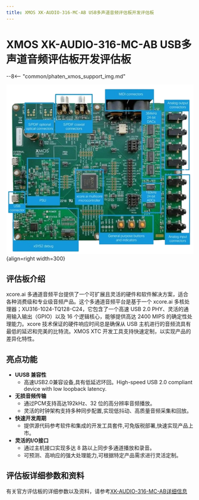 ```yaml
---
title: XMOS XK-AUDIO-316-MC-AB USB多声道音频评估板开发评估板
---
```


# XMOS XK-AUDIO-316-MC-AB USB多声道音频评估板开发评估板

--8<-- "common/phaten_xmos_support_img.md"

<div class="result" markdown>

![XK-AUDIO-316-MC-AB USB多声道音频评估板开发评估板](../../../assets/images/\xk_audio_316_mc_ab/xk_audio_316_mc_ab_block.png "XK-AUDIO-316-MC-AB USB多声道音频评估板开发评估板"){align=right width=300}

## 评估板介绍
xcore.ai 多通道音频平台提供了一个可扩展且灵活的硬件和软件解决方案，适合各种消费级和专业级音频产品。这个多通道音频平台是基于一个 xcore.ai 多核处理器；XU316-1024-TQ128-C24，它包含了一个高速 USB 2.0 PHY、灵活的通用输入输出（GPIO）以及 16 个逻辑核心，能够提供高达 2400 MIPS 的确定性处理能力。xcore 技术保证的硬件响应时间总是确保从 USB 主机进行的音频流具有最低的延迟和完美的比特流。XMOS XTC 开发工具支持快速定制，以实现产品的差异化特性。

</div>

## 亮点功能
<div class="grid cards" markdown>

- **UUSB 兼容性**
    - 高速USB2.0兼容设备,具有低延迟环回。High-speed USB 2.0 compliant device with low loopback latency.
- **无损音频传输**
    - 通过PCM支持高达192kHz、32 位的高分辨率音频播放。
    - 灵活的时钟架构支持多种同步配置,实现低抖动、高质量音频采集和回放。
- **快速开发周期**
    - 提供源代码参考软件和集成的开发工具套件,可免版税部署,快速实现产品上市。
- **灵活的I/O接口**
    - 通过主机接口实现多达 8 路以上同步多通道播放和录音。
    - 可预测、高响应的强大处理能力,可根据特定产品需求进行灵活定制。
</div>

## 评估板详细参数和资料
有关官方评估板的详细参数以及资料，请参考[XK-AUDIO-316-MC-AB详细信息](https://www.xmos.com/xk-audio-316-mc-ab)




